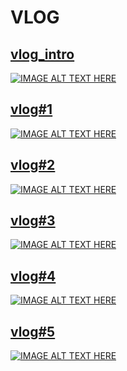 # VLOG

## [vlog_intro](https://www.youtube.com/watch?v=y45IOaX7iNw)
[![IMAGE ALT TEXT HERE](https://img.youtube.com/vi/y45IOaX7iNw/0.jpg)](https://www.youtube.com/watch?v=y45IOaX7iNw)

## [vlog#1](https://www.youtube.com/watch?v=-261BW4R_n4)
[![IMAGE ALT TEXT HERE](https://img.youtube.com/vi/-261BW4R_n4/0.jpg)](https://www.youtube.com/watch?v=-261BW4R_n4)

## [vlog#2](https://www.youtube.com/watch?v=n7I8rsKug_4)
[![IMAGE ALT TEXT HERE](https://img.youtube.com/vi/n7I8rsKug_4/0.jpg)](https://www.youtube.com/watch?v=n7I8rsKug_4)

## [vlog#3](https://www.youtube.com/watch?v=7E3dxXwa2zc)
[![IMAGE ALT TEXT HERE](https://img.youtube.com/vi/7E3dxXwa2zc/0.jpg)](https://www.youtube.com/watch?v=7E3dxXwa2zc)

## [vlog#4](https://www.youtube.com/watch?v=0w5wRAfXe9c)
[![IMAGE ALT TEXT HERE](https://img.youtube.com/vi/0w5wRAfXe9c/0.jpg)](https://www.youtube.com/watch?v=0w5wRAfXe9c)

## [vlog#5](https://www.youtube.com/watch?v=_pi-A9BQ5vk)
[![IMAGE ALT TEXT HERE](https://img.youtube.com/vi/_pi-A9BQ5vk/0.jpg)](https://www.youtube.com/watch?v=_pi-A9BQ5vk)
